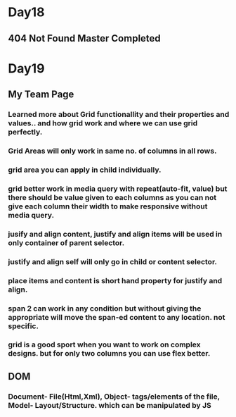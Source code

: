 # Day18

## 404 Not Found Master Completed 


# Day19

## My Team Page 
### Learned more about Grid functionallity and their properties and values.. and how grid work and where we can use grid perfectly. 
### Grid Areas will only work in same no. of columns in all rows. 
### grid area you can apply in child individually. 
### grid better work in media query with repeat(auto-fit, value) but there should be value given to each columns as you can not give each column their width to make responsive without media query. 
### jusify and align content, justify and align items will be used in only container of parent selector. 
### justify and align self will only go in child or content selector. 
### place items and content is short hand property for justify and align. 
### span 2 can work in any condition but without giving the appropriate will move the span-ed content to any location. not specific. 
### grid is a good sport when you want to work on complex designs. but for only two columns you can use flex better. 

## DOM 
### Document- File(Html,Xml), Object- tags/elements of the file, Model- Layout/Structure. which can be manipulated by JS 